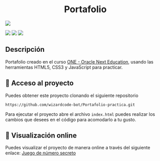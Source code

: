 <h1 align="center">Portafolio</h1> 

<p>
  <img src="http://img.shields.io/static/v1?label=ESTADO&message=EN%20DESARROLLO&color=RED&style=for-the-badge" #vitrinedev/>
</p>
<p>
  <img src="https://img.shields.io/badge/HTML5-E34F26?style=for-the-badge&logo=html5&logoColor=white" />
  <img src="https://img.shields.io/badge/CSS3-1572B6?style=for-the-badge&logo=css3&logoColor=white" />
  <img src="https://img.shields.io/badge/JavaScript-323330?style=for-the-badge&logo=javascript&logoColor=F7DF1E" />
</p>

## Descripción
Portafolio creado en el curso [ONE - Oracle Next Education](https://www.oracle.com/co/education/oracle-next-education/), usando las herramientas HTML5, CSS3 y JavaScript para practicar.

## 📂 Acceso al proyecto
Puedes obtener este proyecto clonando el siguiente repositorio
```
https://github.com/wizardcode-bot/Portafolio-practica.git
```
Para ejecutar el proyecto abre el archivo `index.html` puedes realizar los cambios que desees en el código para acomodarlo a tu gusto.

## :mag_right: Visualización online
Puedes visualizar el proyecto de manera online a través del siguiente enlace: 
[Juego de número secreto](https://wizardcode-bot.github.io/Portafolio-practica/) 
